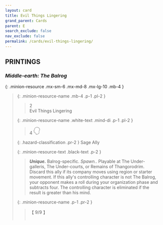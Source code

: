 ```yaml
---
layout: card
title: Evil Things Lingering
grand_parent: Cards
parent: E
search_exclude: false
nav_exclude: false
permalink: /cards/evil-things-lingering/
---
```


## PRINTINGS


### _Middle-earth: The Balrog_

{: .minion-resource .mx-sm-6 .mx-md-8 .mx-lg-10 .mb-4 }
> {: .minion-resource-name .mb-4 .p-1 .pl-2 }
> > <div class="hazard-mp">2</div>
> > <div class="card-name">Evil Things Lingering</div>
>
> {: .minion-resource-name .white-text .mind-di .p-1 .pl-2 }
> > 4 ![](/assets/images/mind.svg)
>
> {: .hazard-classification .pr-2 }
> Sage Ally
>
> {: .minion-resource-text .black-text .p-2 }
> > _**Unique.**_ Balrog-specific. _Spawn._. Playable at The Under-galleris, The Under-courts, or Remains of Thangorodrim. Discard this ally if its company moves using region or starter movement. If this ally's controlling character is not The Balrog, your opponent makes a roll during your organization phase and subtracts four. The controlling character is eliminated if the result is greater than his mind. 
> 
> {: .minion-resource-name .p-1 .pr-2 }
> > <div class="card-shield">【 9/9 】</div>
> > <div class="card-corruption-white">&nbsp;</div>
